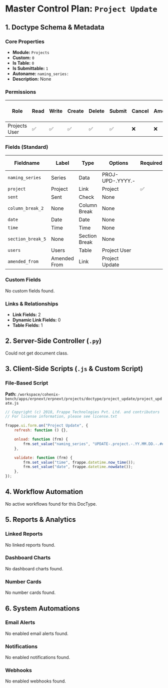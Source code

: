 # Master Control Plan: `Project Update`

## 1. Doctype Schema & Metadata

### Core Properties
- **Module:** `Projects`
- **Custom:** `0`
- **Is Table:** `0`
- **Is Submittable:** `1`
- **Autoname:** `naming_series:`
- **Description:** None

### Permissions
| Role | Read | Write | Create | Delete | Submit | Cancel | Amend | Report | Import | Export | Print | Email | Share | Set User Perms |
|---|---|---|---|---|---|---|---|---|---|---|---|---|---|---|
| Projects User | ✅ | ✅ | ✅ | ✅ | ✅ | ❌ | ❌ | ✅ | ❌ | ✅ | ✅ | ✅ | ✅ | ❌ |


### Fields (Standard)
| Fieldname | Label | Type | Options | Required | Hidden | Read Only | Default | Description |
|---|---|---|---|---|---|---|---|---|
| `naming_series` | Series | Data | PROJ-UPD-.YYYY.- |  | ✅ |  | None | None |
| `project` | Project | Link | Project | ✅ |  |  | None | None |
| `sent` | Sent | Check | None |  |  | ✅ | 0 | None |
| `column_break_2` | None | Column Break | None |  |  |  | None | None |
| `date` | Date | Date | None |  |  | ✅ | None | None |
| `time` | Time | Time | None |  |  | ✅ | None | None |
| `section_break_5` | None | Section Break | None |  |  |  | None | None |
| `users` | Users | Table | Project User |  |  |  | None | None |
| `amended_from` | Amended From | Link | Project Update |  |  | ✅ | None | None |


### Custom Fields
No custom fields found.


### Links & Relationships
- **Link Fields:** 2
- **Dynamic Link Fields:** 0
- **Table Fields:** 1

## 2. Server-Side Controller (`.py`)
Could not get document class.


## 3. Client-Side Scripts (`.js` & Custom Script)
### File-Based Script
**Path:** `/workspace/cohenix-bench/apps/erpnext/erpnext/projects/doctype/project_update/project_update.js`
```javascript
// Copyright (c) 2018, Frappe Technologies Pvt. Ltd. and contributors
// For license information, please see license.txt

frappe.ui.form.on("Project Update", {
	refresh: function () {},

	onload: function (frm) {
		frm.set_value("naming_series", "UPDATE-.project.-.YY.MM.DD.-.####");
	},

	validate: function (frm) {
		frm.set_value("time", frappe.datetime.now_time());
		frm.set_value("date", frappe.datetime.nowdate());
	},
});

```




## 4. Workflow Automation
No active workflows found for this DocType.


## 5. Reports & Analytics
### Linked Reports
No linked reports found.


### Dashboard Charts
No dashboard charts found.


### Number Cards
No number cards found.


## 6. System Automations
### Email Alerts
No enabled email alerts found.


### Notifications
No enabled notifications found.


### Webhooks
No enabled webhooks found.
